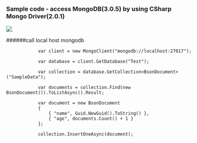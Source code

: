### Sample code - access MongoDB(3.0.5) by using CSharp Mongo Driver(2.0.1)

![](http://res.cloudinary.com/dmwrakaup/image/upload/v1444202927/omlr9bswyenkibxh7ut6.png)

######call local host mongodb
```
            var client = new MongoClient("mongodb://localhost:27017");

            var database = client.GetDatabase("Test");

            var collection = database.GetCollection<BsonDocument>("SampleData");

            var documents = collection.Find(new BsonDocument()).ToListAsync().Result;

            var document = new BsonDocument
            {
                { "name", Guid.NewGuid().ToString() },
                { "age", documents.Count() + 1 }
            };

            collection.InsertOneAsync(document);
```


